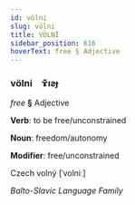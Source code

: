 ```yaml
---
id: völni
slug: völni
title: VÖLNİ
sidebar_position: 616
hoverText: free § Adjective
---
```


### völni&emsp;<span kind="abugida">ɤ͊ıƨɟ</span>

*free* **§** Adjective

**Verb**: to be free/unconstrained

**Noun**: freedom/autonomy

**Modifier**: free/unconstrained

Czech volný [ˈvolniː]

*Balto-Slavic Language Family*